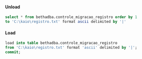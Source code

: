 #### Unload

```sql
select * from bethadba.controle_migracao_registro order by 1 
to 'C:\kaio\registro.txt' format ascii delimited by '|'
```

#### Load

```sql
load into table bethadba.controle_migracao_registro
from 'C:\kaio\registro.txt' format 'ascii' delimited by '|';
commit;
```